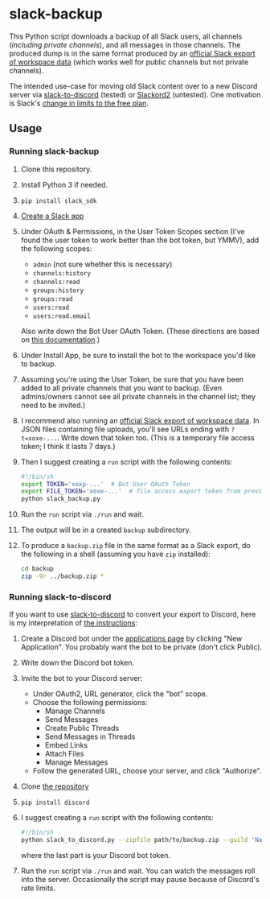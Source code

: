 # slack-backup

This Python script downloads a backup of all Slack users, all channels
(*including private channels*), and all messages in those channels.
The produced dump is in the same format produced by an
[official Slack export of workspace data](https://slack.com/help/articles/201658943-Export-your-workspace-data)
(which works well for public channels but not private channels).

The intended use-case for moving old Slack content over to a new
Discord server via
[slack-to-discord](https://github.com/pR0Ps/slack-to-discord)
(tested) or
[Slackord2](https://github.com/thomasloupe/Slackord2) (untested).
One motivation is Slack's
[change in limits to the free plan](https://slack.com/help/articles/7050776459923-Pricing-changes-for-the-Pro-plan-and-updates-to-the-Free-plan).

## Usage

### Running slack-backup

1. Clone this repository.
2. Install Python 3 if needed.
3. `pip install slack_sdk`
4. [Create a Slack app](https://api.slack.com/apps/new)
5. Under OAuth &amp; Permissions, in the User Token Scopes section
   (I've found the user token to work better than the bot token, but YMMV),
   add the following scopes:

   * `admin` (not sure whether this is necessary)
   * `channels:history`
   * `channels:read`
   * `groups:history`
   * `groups:read`
   * `users:read`
   * `users:read.email`

   Also write down the Bot User OAuth Token.
   (These directions are based on
   [this documentation](https://github.com/docmarionum1/slack-archive-bot).)
6. Under Install App, be sure to install the bot to the workspace
   you'd like to backup.
7. Assuming you're using the User Token, be sure that you have been added to
   all private channels that you want to backup.  (Even admins/owners cannot
   see all private channels in the channel list; they need to be invited.)
8. I recommend also running an
   [official Slack export of workspace data](https://slack.com/help/articles/201658943-Export-your-workspace-data).
   In JSON files containing file uploads, you'll see URLs ending with
   `?t=xoxe-...`.  Write down that token too.
   (This is a temporary file access token; I think it lasts 7 days.)
9. Then I suggest creating a `run` script with the following contents:

   ```sh
   #!/bin/sh
   export TOKEN='xoxp-...'  # Bot User OAuth Token
   export FILE_TOKEN='xoxe-...'  # file access export token from previous step
   python slack_backup.py
   ```
10. Run the `run` script via `./run` and wait.
11. The output will be in a created `backup` subdirectory.
12. To produce a `backup.zip` file in the same format as a Slack export,
    do the following in a shell (assuming you have `zip` installed):

    ```sh
    cd backup
    zip -9r ../backup.zip *
    ```

### Running slack-to-discord

If you want to use [slack-to-discord](https://github.com/pR0Ps/slack-to-discord)
to convert your export to Discord, here is my interpretation of
[the instructions](https://github.com/pR0Ps/slack-to-discord#instructions):

1. Create a Discord bot under the
   [applications page](https://discord.com/developers/applications)
   by clicking "New Application".
   You probably want the bot to be private (don't click Public).
2. Write down the Discord bot token.
3. Invite the bot to your Discord server:
   * Under OAuth2, URL generator, click the "bot" scope.
   * Choose the following permissions:
     * Manage Channels
     * Send Messages
     * Create Public Threads
     * Send Messages in Threads
     * Embed Links
     * Attach Files
     * Manage Messages
   * Follow the generated URL, choose your server, and click "Authorize".
4. Clone [the repository](https://github.com/pR0Ps/slack-to-discord)
5. `pip install discord`
6. I suggest creating a `run` script with the following contents:

   ```sh
   #!/bin/sh
   python slack_to_discord.py --zipfile path/to/backup.zip --guild 'Name of Server' --token MTA...
   ```

   where the last part is your Discord bot token.
7. Run the `run` script via `./run` and wait.
   You can watch the messages roll into the server.
   Occasionally the script may pause because of Discord's rate limits.
